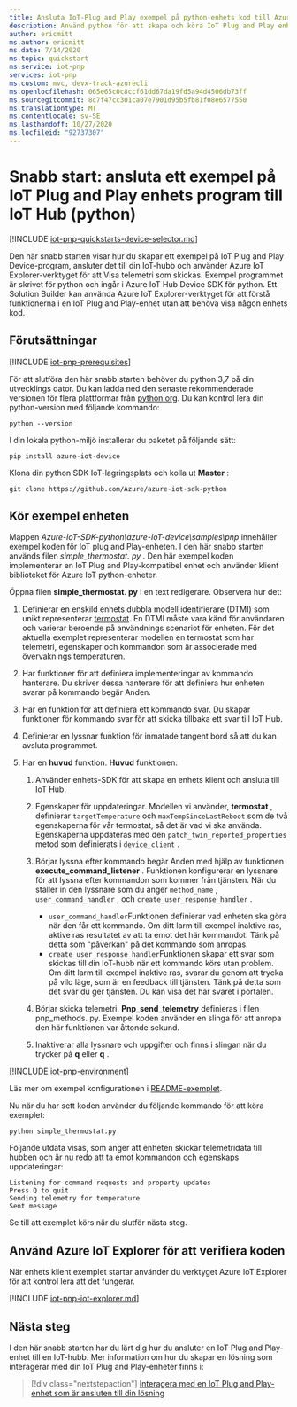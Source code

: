 ```yaml
---
title: Ansluta IoT-Plug and Play exempel på python-enhets kod till Azure IoT Hub | Microsoft Docs
description: Använd python för att skapa och köra IoT Plug and Play enhets kod som ansluter till en IoT-hubb. Använd Azure IoT Explorer-verktyget för att visa informationen som skickas av enheten till hubben.
author: ericmitt
ms.author: ericmitt
ms.date: 7/14/2020
ms.topic: quickstart
ms.service: iot-pnp
services: iot-pnp
ms.custom: mvc, devx-track-azurecli
ms.openlocfilehash: 065e65c0c8ccf61dd67da19fd5a94d4506db73ff
ms.sourcegitcommit: 8c7f47cc301ca07e7901d95b5fb81f08e6577550
ms.translationtype: MT
ms.contentlocale: sv-SE
ms.lasthandoff: 10/27/2020
ms.locfileid: "92737307"
---
```

# <a name="quickstart-connect-a-sample-iot-plug-and-play-device-application-to-iot-hub-python"></a>Snabb start: ansluta ett exempel på IoT Plug and Play enhets program till IoT Hub (python)

[!INCLUDE [iot-pnp-quickstarts-device-selector.md](../../includes/iot-pnp-quickstarts-device-selector.md)]

Den här snabb starten visar hur du skapar ett exempel på IoT Plug and Play Device-program, ansluter det till din IoT-hubb och använder Azure IoT Explorer-verktyget för att Visa telemetri som skickas. Exempel programmet är skrivet för python och ingår i Azure IoT Hub Device SDK för python. Ett Solution Builder kan använda Azure IoT Explorer-verktyget för att förstå funktionerna i en IoT Plug and Play-enhet utan att behöva visa någon enhets kod.

## <a name="prerequisites"></a>Förutsättningar

[!INCLUDE [iot-pnp-prerequisites](../../includes/iot-pnp-prerequisites.md)]

För att slutföra den här snabb starten behöver du python 3,7 på din utvecklings dator. Du kan ladda ned den senaste rekommenderade versionen för flera plattformar från [python.org](https://www.python.org/). Du kan kontrol lera din python-version med följande kommando:  

```cmd/sh
python --version
```

I din lokala python-miljö installerar du paketet på följande sätt:

```cmd/sh
pip install azure-iot-device
```

Klona din python SDK IoT-lagringsplats och kolla ut **Master** :

```cmd/sh
git clone https://github.com/Azure/azure-iot-sdk-python
```

## <a name="run-the-sample-device"></a>Kör exempel enheten

Mappen *Azure-IoT-SDK-python\azure-IoT-device\samples\pnp* innehåller exempel koden för IoT plug and Play-enheten. I den här snabb starten används filen *simple_thermostat. py* . Den här exempel koden implementerar en IoT Plug and Play-kompatibel enhet och använder klient biblioteket för Azure IoT python-enheter.

Öppna filen **simple_thermostat. py** i en text redigerare. Observera hur det:

1. Definierar en enskild enhets dubbla modell identifierare (DTMI) som unikt representerar [termostat](https://github.com/Azure/opendigitaltwins-dtdl/blob/master/DTDL/v2/samples/Thermostat.json). En DTMI måste vara känd för användaren och varierar beroende på användnings scenariot för enheten. För det aktuella exemplet representerar modellen en termostat som har telemetri, egenskaper och kommandon som är associerade med övervaknings temperaturen.

1. Har funktioner för att definiera implementeringar av kommando hanterare. Du skriver dessa hanterare för att definiera hur enheten svarar på kommando begär Anden.

1. Har en funktion för att definiera ett kommando svar. Du skapar funktioner för kommando svar för att skicka tillbaka ett svar till IoT Hub.

1. Definierar en lyssnar funktion för inmatade tangent bord så att du kan avsluta programmet.

1. Har en **huvud** funktion. **Huvud** funktionen:

    1. Använder enhets-SDK för att skapa en enhets klient och ansluta till IoT Hub.

    1. Egenskaper för uppdateringar. Modellen vi använder, **termostat** , definierar `targetTemperature` och `maxTempSinceLastReboot` som de två egenskaperna för vår termostat, så det är vad vi ska använda. Egenskaperna uppdateras med den `patch_twin_reported_properties` metod som definierats i `device_client` .

    1. Börjar lyssna efter kommando begär Anden med hjälp av funktionen **execute_command_listener** . Funktionen konfigurerar en lyssnare för att lyssna efter kommandon som kommer från tjänsten. När du ställer in den lyssnare som du anger `method_name` , `user_command_handler` , och `create_user_response_handler` .
        - `user_command_handler`Funktionen definierar vad enheten ska göra när den får ett kommando. Om ditt larm till exempel inaktive ras, aktive ras resultatet av att ta emot det här kommandot. Tänk på detta som "påverkan" på det kommando som anropas.
        - `create_user_response_handler`Funktionen skapar ett svar som skickas till din IoT-hubb när ett kommando körs utan problem. Om ditt larm till exempel inaktive ras, svarar du genom att trycka på vilo läge, som är en feedback till tjänsten. Tänk på detta som det svar du ger tjänsten. Du kan visa det här svaret i portalen.

    1. Börjar skicka telemetri. **Pnp_send_telemetry** definieras i filen pnp_methods. py. Exempel koden använder en slinga för att anropa den här funktionen var åttonde sekund.

    1. Inaktiverar alla lyssnare och uppgifter och finns i slingan när du trycker på **q** eller **q** .

[!INCLUDE [iot-pnp-environment](../../includes/iot-pnp-environment.md)]

Läs mer om exempel konfigurationen i [README-exemplet](https://github.com/Azure/azure-iot-sdk-python/blob/master/azure-iot-device/samples/pnp/README.md).

Nu när du har sett koden använder du följande kommando för att köra exemplet:

```cmd/sh
python simple_thermostat.py
```

Följande utdata visas, som anger att enheten skickar telemetridata till hubben och är nu redo att ta emot kommandon och egenskaps uppdateringar:

```cmd/sh
Listening for command requests and property updates
Press Q to quit
Sending telemetry for temperature
Sent message
```

Se till att exemplet körs när du slutför nästa steg.

## <a name="use-azure-iot-explorer-to-validate-the-code"></a>Använd Azure IoT Explorer för att verifiera koden

När enhets klient exemplet startar använder du verktyget Azure IoT Explorer för att kontrol lera att det fungerar.

[!INCLUDE [iot-pnp-iot-explorer.md](../../includes/iot-pnp-iot-explorer.md)]

## <a name="next-steps"></a>Nästa steg

I den här snabb starten har du lärt dig hur du ansluter en IoT Plug and Play-enhet till en IoT-hubb. Mer information om hur du skapar en lösning som interagerar med din IoT Plug and Play-enheter finns i:

> [!div class="nextstepaction"]
> [Interagera med en IoT Plug and Play-enhet som är ansluten till din lösning](quickstart-service-python.md)
